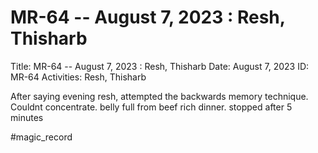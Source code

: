 # MR-64 -- August 7, 2023 : Resh, Thisharb

Title: MR-64 -- August 7, 2023 : Resh, Thisharb
Date: August 7, 2023
ID: MR-64
Activities: Resh, Thisharb

After saying evening resh, attempted the backwards memory technique. Couldnt concentrate. belly full from beef rich dinner. stopped after 5 minutes

#magic_record

